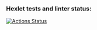 ### Hexlet tests and linter status:
[![Actions Status](https://github.com/LiliyaSamigullina/data-analytics-project-96/actions/workflows/hexlet-check.yml/badge.svg)](https://github.com/LiliyaSamigullina/data-analytics-project-96/actions)